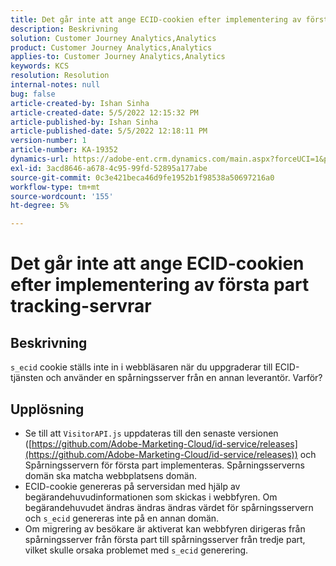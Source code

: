 ```yaml
---
title: Det går inte att ange ECID-cookien efter implementering av första part tracking-servrar
description: Beskrivning
solution: Customer Journey Analytics,Analytics
product: Customer Journey Analytics,Analytics
applies-to: Customer Journey Analytics,Analytics
keywords: KCS
resolution: Resolution
internal-notes: null
bug: false
article-created-by: Ishan Sinha
article-created-date: 5/5/2022 12:15:32 PM
article-published-by: Ishan Sinha
article-published-date: 5/5/2022 12:18:11 PM
version-number: 1
article-number: KA-19352
dynamics-url: https://adobe-ent.crm.dynamics.com/main.aspx?forceUCI=1&pagetype=entityrecord&etn=knowledgearticle&id=6441c40a-6dcc-ec11-a7b5-6045bd00db25
exl-id: 3acd8646-a678-4c95-99fd-52895a177abe
source-git-commit: 0c3e421beca46d9fe1952b1f98538a50697216a0
workflow-type: tm+mt
source-wordcount: '155'
ht-degree: 5%

---
```


# Det går inte att ange ECID-cookien efter implementering av första part tracking-servrar

## Beskrivning

`s_ecid` cookie ställs inte in i webbläsaren när du uppgraderar till ECID-tjänsten och använder en spårningsserver från en annan leverantör. Varför?

## Upplösning


- Se till att `VisitorAPI.js` uppdateras till den senaste versionen ([https://github.com/Adobe-Marketing-Cloud/id-service/releases](https://github.com/Adobe-Marketing-Cloud/id-service/releases)) och Spårningsservern för första part implementeras. Spårningsserverns domän ska matcha webbplatsens domän.
- ECID-cookie genereras på serversidan med hjälp av begärandehuvudinformationen som skickas i webbfyren. Om begärandehuvudet ändras ändras ändras värdet för spårningsservern och `s_ecid` genereras inte på en annan domän.
- Om migrering av besökare är aktiverat kan webbfyren dirigeras från spårningsserver från första part till spårningsserver från tredje part, vilket skulle orsaka problemet med `s_ecid` generering.
